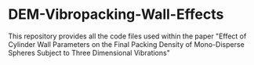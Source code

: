 # DEM-Vibropacking-Wall-Effects
This repository provides all the code files used within the paper "Effect of Cylinder Wall Parameters on the Final Packing Density of Mono-Disperse Spheres Subject to Three Dimensional Vibrations"
